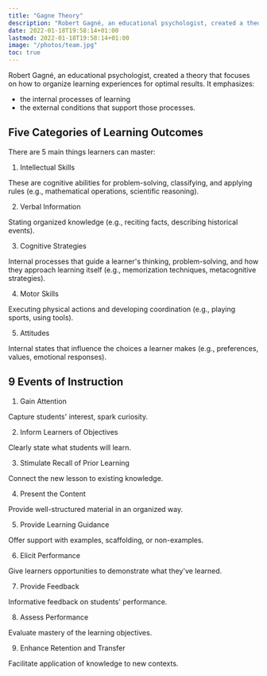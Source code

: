 ```yaml
---
title: "Gagne Theory"
description: "Robert Gagné, an educational psychologist, created a theory that focuses on how to organize learning experiences"
date: 2022-01-18T19:58:14+01:00
lastmod: 2022-01-18T19:58:14+01:00
image: "/photos/team.jpg"
toc: true
---
```



Robert Gagné, an educational psychologist, created a theory that focuses on how to organize learning experiences for optimal results. It emphasizes:
- the internal processes of learning
- the external conditions that support those processes.


## Five Categories of Learning Outcomes

There are 5 main things learners can master:

1. Intellectual Skills

These are cognitive abilities for problem-solving, classifying, and applying rules (e.g., mathematical operations, scientific reasoning).

2. Verbal Information

Stating organized knowledge (e.g., reciting facts, describing historical events).

3. Cognitive Strategies

Internal processes that guide a learner's thinking, problem-solving, and how they approach learning itself (e.g., memorization techniques, metacognitive strategies).

4. Motor Skills

Executing physical actions and developing coordination (e.g., playing sports, using tools).

5. Attitudes

Internal states that influence the choices a learner makes (e.g., preferences, values, emotional responses).



## 9 Events of Instruction

<!-- Gagné proposed a framework of nine distinct steps to guide the design of effective learning experiences: -->

1. Gain Attention

Capture students' interest, spark curiosity.

2. Inform Learners of Objectives

Clearly state what students will learn.

3. Stimulate Recall of Prior Learning

Connect the new lesson to existing knowledge.

4. Present the Content

Provide well-structured material in an organized way.

5. Provide Learning Guidance

Offer support with examples, scaffolding, or non-examples.

6. Elicit Performance

Give learners opportunities to demonstrate what they've learned.

7. Provide Feedback

Informative feedback on students' performance.

8. Assess Performance

Evaluate mastery of the learning objectives.

9. Enhance Retention and Transfer

Facilitate application of knowledge to new contexts.

<!-- Conditions of Learning: Gagné stressed that different types of learning outcomes require different kinds of supportive conditions. The instructor should tailor the learning environment to the specific goals of the instruction. -->

<!-- Significance of Gagné's Theory

Gagné's theory remains highly influential because:

Structured Approach: It provides a systematic, step-by-step process to design instruction.

Focus on Learning Outcomes: It emphasizes the importance of defining what you want learners to be able to do.

Adaptability: Though structured, the theory remains adaptable to various instructional settings and types of learning objectives -->